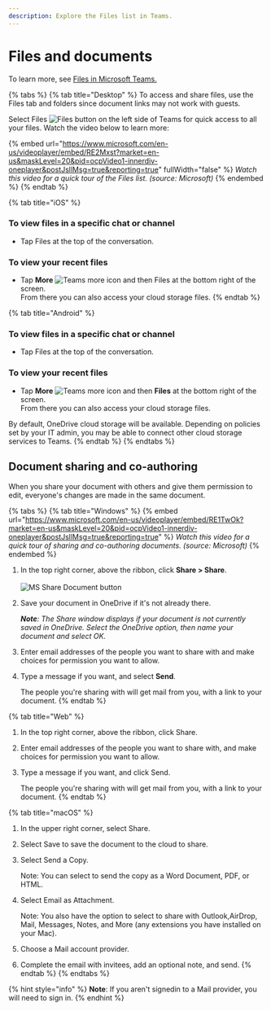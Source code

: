```yaml
---
description: Explore the Files list in Teams.
---
```


# Files and documents

To learn more, see [Files in Microsoft Teams.](https://support.microsoft.com/en-us/office/files-c593c78a-27c4-4661-a598-682baa30ca7e?ui=en-US\&rs=en-US\&ad=US)

{% tabs %}
{% tab title="Desktop" %}
To access and share files, use the Files tab and folders since document links may not work with guests.

Select Files ![Files button](https://support.content.office.net/en-us/media/cd548e57-56f2-46b6-a9a9-88a7fc7ae90c.png) on the left side of Teams for quick access to all your files. Watch the video below to learn more:

{% embed url="https://www.microsoft.com/en-us/videoplayer/embed/RE2Mxst?market=en-us&maskLevel=20&pid=ocpVideo1-innerdiv-oneplayer&postJsllMsg=true&reporting=true" fullWidth="false" %}
_Watch this video for a quick tour of the Files list. (source: Microsoft)_
{% endembed %}
{% endtab %}

{% tab title="iOS" %}
### To view files in a specific chat or channel <a href="#id0eddbbddd" id="id0eddbbddd"></a>

* Tap Files at the top of the conversation.

### To view your recent files <a href="#id0edbbbddd" id="id0edbbbddd"></a>

* Tap **More** ![Teams more icon](https://support.content.office.net/en-us/media/af1f543b-1ada-448a-8d33-75af60959bef.png)  and then Files at the bottom right of the screen.\
  From there you can also access your cloud storage files.
{% endtab %}

{% tab title="Android" %}
### To view files in a specific chat or channel  <a href="#id0eddbbbdd" id="id0eddbbbdd"></a>

* Tap Files at the top of the conversation.

### To view your recent files <a href="#id0edbbbbdd" id="id0edbbbbdd"></a>

* Tap **More** ![Teams more icon](https://support.content.office.net/en-us/media/af1f543b-1ada-448a-8d33-75af60959bef.png)  and then **Files** at the bottom right of the screen.\
  From there you can also access your cloud storage files.

By default, OneDrive cloud storage will be available. Depending on policies set by your IT admin, you may be able to connect other cloud storage services to Teams.
{% endtab %}
{% endtabs %}

## Document sharing and co-authoring <a href="#page-header" id="page-header"></a>

When you share your document with others and give them permission to edit, everyone's changes are made in the same document.

{% tabs %}
{% tab title="Windows" %}
{% embed url="https://www.microsoft.com/en-us/videoplayer/embed/RE1TwOk?market=en-us&maskLevel=20&pid=ocpVideo1-innerdiv-oneplayer&postJsllMsg=true&reporting=true" %}
_Watch this video for a quick tour of sharing and co-authoring documents. (source: Microsoft)_
{% endembed %}

1. In the top right corner, above the ribbon, click **Share > Share**.﻿\
   \
   ![MS Share Document button](https://support.content.office.net/en-us/media/e96e0d2f-d26d-41bf-9ab7-d900d4aa6eed.png)
2.  Save your document in OneDrive if it's not already there.

    _**Note**: The Share window displays if your document is not currently saved in OneDrive. Select the OneDrive option, then name your document and select OK._
3. Enter email addresses of the people you want to share with and make choices for permission you want to allow.
4.  Type a message if you want, and select **Send**﻿.

    The people you're sharing with will get mail from you, with a link to your document.
{% endtab %}

{% tab title="Web" %}
1. In the top right corner, above the ribbon, click Share.﻿
2. Enter email addresses of the people you want to share with, and make choices for permission you want to allow.
3.  Type a message if you want, and click Send﻿.

    The people you're sharing with will get mail from you, with a link to your document.
{% endtab %}

{% tab title="macOS" %}
1. In the upper right corner, select Share.
2. &#x20;Select Save to save the document to the cloud to share.
3.  Select Send a Copy.

    Note: You can select to send the copy as a Word Document, PDF, or HTML.
4.  Select Email as Attachment.

    Note: You also have the option to select to share with Outlook,AirDrop, Mail, Messages, Notes, and More (any extensions you have installed on your Mac).
5. Choose a Mail account provider.
6. Complete the email with invitees, add an optional note, and send.
{% endtab %}
{% endtabs %}

{% hint style="info" %}
**Note**: If you aren't signedin to a Mail provider, you will need to sign in.
{% endhint %}
